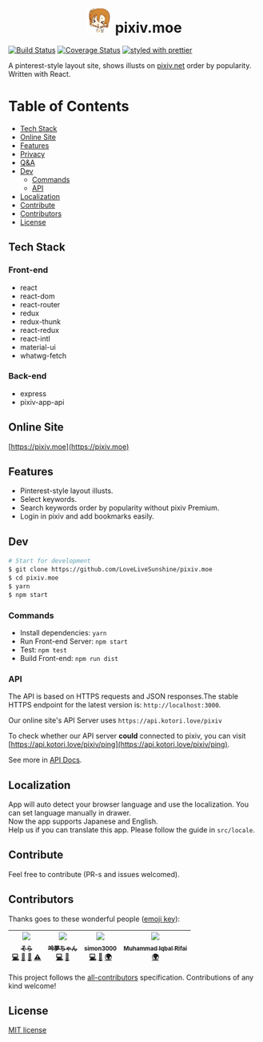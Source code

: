 <h1 align=center><img src="https://raw.githubusercontent.com/LoveLiveSunshine/pixiv.moe/master/src/images/favicon.png" width=50/> pixiv.moe</h1>

[![Build Status](http://img.shields.io/travis/LoveLiveSunshine/pixiv.moe.svg)](https://travis-ci.org/LoveLiveSunshine/pixiv.moe)
[![Coverage Status](https://coveralls.io/repos/github/LoveLiveSunshine/pixiv.moe/badge.svg?branch=master)](https://coveralls.io/github/LoveLiveSunshine/pixiv.moe?branch=master)
[![styled with prettier](https://img.shields.io/badge/styled_with-prettier-ff69b4.svg)](https://github.com/prettier/prettier)

A pinterest-style layout site, shows illusts on [pixiv.net](http://pixiv.net) order by popularity. Written with React.

Table of Contents
=================

  * [Tech Stack](#tech-stack)
  * [Online Site](#online-site)
  * [Features](#features)
  * [Privacy](#privacy)
  * [Q&amp;A](#qa)
  * [Dev](#dev)
     * [Commands](#commands)
     * [API](#api)
  * [Localization](#localization)
  * [Contribute](#contribute)
  * [Contributors](#contributors)
  * [License](#license)


## Tech Stack

### Front-end
* react
* react-dom
* react-router
* redux
* redux-thunk
* react-redux
* react-intl
* material-ui
* whatwg-fetch

### Back-end
* express
* pixiv-app-api

## Online Site
[https://pixiv.moe](https://pixiv.moe)

## Features

* Pinterest-style layout illusts.
* Select keywords.
* Search keywords order by popularity without pixiv Premium.
* Login in pixiv and add bookmarks easily.

## Dev
```bash
# Start for development
$ git clone https://github.com/LoveLiveSunshine/pixiv.moe
$ cd pixiv.moe
$ yarn
$ npm start
```

### Commands
- Install dependencies: `yarn`
- Run Front-end Server: `npm start`
- Test: `npm test`
- Build Front-end: `npm run dist`

### API

The API is based on HTTPS requests and JSON responses.The stable HTTPS endpoint for the latest version is:
`http://localhost:3000`.

Our online site's API Server uses `https://api.kotori.love/pixiv`

To check whether our API server **could** connected to pixiv, you can visit [https://api.kotori.love/pixiv/ping](https://api.kotori.love/pixiv/ping).

See more in [API Docs](https://api.kotori.love/docs/#/pixiv).

## Localization

App will auto detect your browser language and use the localization. You can set language manually in drawer.  
Now the app supports Japanese and English.  
Help us if you can translate this app. Please follow the guide in `src/locale`.

## Contribute
Feel free to contribute (PR-s and issues welcomed).  

## Contributors

Thanks goes to these wonderful people ([emoji key](https://github.com/kentcdodds/all-contributors#emoji-key)):

<!-- ALL-CONTRIBUTORS-LIST:START - Do not remove or modify this section -->
<!-- prettier-ignore -->
| [<img src="https://avatars0.githubusercontent.com/u/10093992?v=4" width="100px;"/><br /><sub><b>そら</b></sub>](http://kokororin.github.io)<br />[💻](https://github.com/LoveLiveSunshine/pixiv.moe/commits?author=kokororin "Code") [📖](https://github.com/LoveLiveSunshine/pixiv.moe/commits?author=kokororin "Documentation") [🎨](#design-kokororin "Design") [⚠️](https://github.com/LoveLiveSunshine/pixiv.moe/commits?author=kokororin "Tests") | [<img src="https://avatars0.githubusercontent.com/u/12712012?v=4" width="100px;"/><br /><sub><b>吟夢ちゃん</b></sub>](https://kirainmoe.com/)<br />[💻](https://github.com/LoveLiveSunshine/pixiv.moe/commits?author=kirainmoe "Code") [🤔](#ideas-kirainmoe "Ideas, Planning, & Feedback") | [<img src="https://avatars1.githubusercontent.com/u/12656264?v=4" width="100px;"/><br /><sub><b>simon3000</b></sub>](https://github.com/simon300000)<br />[💻](https://github.com/LoveLiveSunshine/pixiv.moe/commits?author=simon300000 "Code") [🤔](#ideas-simon300000 "Ideas, Planning, & Feedback") [🌍](#translation-simon300000 "Translation") | [<img src="https://avatars0.githubusercontent.com/u/29944979?v=4" width="100px;"/><br /><sub><b>Muhammad Iqbal Rifai</b></sub>](https://blog.0wo.me)<br />[🌍](#translation-py7hon "Translation") |
| :---: | :---: | :---: | :---: |
<!-- ALL-CONTRIBUTORS-LIST:END -->

This project follows the [all-contributors](https://github.com/kentcdodds/all-contributors) specification. Contributions of any kind welcome!

## License
[MIT license](http://opensource.org/licenses/mit-license.php)
